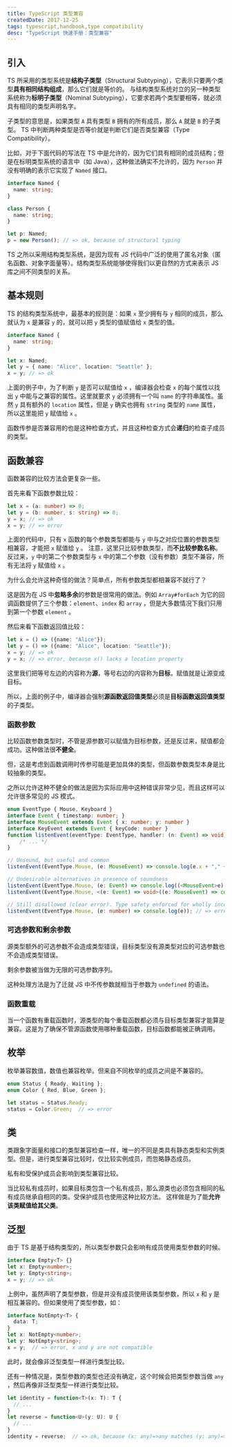 ```yaml
---
title: TypeScript 类型兼容
createdDate: 2017-12-25
tags: typescript,handbook,type compatibility
desc: "TypeScript 快速手册：类型兼容"
---
```


## 引入

TS 所采用的类型系统是**结构子类型**（Structural Subtyping），它表示只要两个类型**具有相同结构组成**，那么它们就是等价的。
与结构类型系统对立的另一种类型系统称为**标明子类型**（Nominal Subtyping），它要求若两个类型要相等，就必须具有相同的类型声明名字。

子类型的意思是，如果类型 `A` 具有类型 `B` 拥有的所有成员，那么 `A` 就是 `B` 的子类型。
TS 中判断两种类型是否等价就是判断它们是否类型兼容（Type Compatibility）。

比如，对于下面代码的写法在 TS 中是允许的，因为它们具有相同的成员结构；但是在标明类型系统的语言中（如 Java），这种做法确实不允许的，因为 `Person` 并没有明确的表示它实现了 `Named` 接口。

```ts
interface Named {
  name: string;
}

class Person {
  name: string;
}

let p: Named;
p = new Person(); // => ok, because of structural typing
```

TS 之所以采用结构类型系统，是因为现有 JS 代码中广泛的使用了匿名对象（匿名函数、对象字面量等）。结构类型系统能够使得我们以更自然的方式来表示 JS 库之间不同类型的关系。

## 基本规则

TS 的结构类型系统中，最基本的规则是：如果 `x` 至少拥有与 `y` 相同的成员，那么就认为 `x` 是兼容 `y` 的，就可以把 `y` 类型的值赋值给 `x` 类型的值。

```ts
interface Named {
  name: string;
}

let x: Named;
let y = { name: "Alice", location: "Seattle" };
x = y; // => ok
```

上面的例子中，为了判断 `y` 是否可以赋值给 `x` ，编译器会检查 `x` 的每个属性以找出 `y` 中能与之兼容的属性。这里就要求 `y` 必须拥有一个叫 `name` 的字符串属性。虽然 `y` 具有额外的 `location` 属性，但是 `y` 确实也拥有 `string` 类型的 `name` 属性，所以这里能把 `y` 赋值给 `x` 。

函数传参是否兼容用的也是这种检查方式，并且这种检查方式会**递归**的检查子成员的类型。

## 函数兼容

函数兼容的比较方法会更复杂一些。

首先来看下函数参数比较：

```ts
let x = (a: number) => 0;
let y = (b: number, s: string) => 0;
y = x; // => ok
x = y; // => error
```

上面的代码中，只有 `x` 函数的每个参数类型都能与 `y` 中与之对应位置的参数类型相兼容，才能把 `x` 赋值给 `y` 。
注意，这里只比较参数类型，而**不比较参数名称**。反过来，`y` 中的第二个参数类型与 `x` 中的第二个参数（没有参数）类型不兼容，所有无法将 `y` 赋值给 `x` 。

为什么会允许这种奇怪的做法？简单点，所有参数类型都相兼容不就行了？

这是因为在 JS 中**忽略多余**的参数是很常用的做法。例如 `Array#forEach` 为它的回调函数提供了三个参数：`element`、`index` 和 `array` ，但是大多数情况下我们只用到第一个参数 `element` 。

然后来看下函数返回值比较：

```ts
let x = () => ({name: "Alice"});
let y = () => ({name: "Alice", location: "Seattle"});
x = y; // => ok
y = x; // => error, because x() lacks a location property
```

这里我们把等号左边的内容称为**源**，等号右边的内容称为**目标**，赋值就是让源变成目标。

所以，上面的例子中，编译器会强制**源函数返回值类型**必须是**目标函数返回值类型**的子类型。

### 函数参数

比较函数参数类型时，不管是源参数可以赋值为目标参数，还是反过来，赋值都会成功。这种做法很**不健全**。

但，这是考虑到函数调用时传参可能是更加具体的类型，但函数参数类型本身是比较抽象的类型。

之所以允许这种不健全的做法是因为实际应用中这种错误非常少见，而且这样可以允许很多常见的 JS 模式。

```ts
enum EventType { Mouse, Keyboard }
interface Event { timestamp: number; }
interface MouseEvent extends Event { x: number; y: number }
interface KeyEvent extends Event { keyCode: number }
function listenEvent(eventType: EventType, handler: (n: Event) => void) {
    /* ... */
}

// Unsound, but useful and common
listenEvent(EventType.Mouse, (e: MouseEvent) => console.log(e.x + "," + e.y)); // => ok

// Undesirable alternatives in presence of soundness
listenEvent(EventType.Mouse, (e: Event) => console.log((<MouseEvent>e).x + "," + (<MouseEvent>e).y)); // => pk
listenEvent(EventType.Mouse, <(e: Event) => void>((e: MouseEvent) => console.log(e.x + "," + e.y))); // => ok

// Still disallowed (clear error). Type safety enforced for wholly incompatible types
listenEvent(EventType.Mouse, (e: number) => console.log(e)); // => error
```

### 可选参数和剩余参数

源类型额外的可选参数不会造成类型错误，目标类型没有源类型对应的可选参数也不会造成类型错误。

剩余参数被当做为无限的可选参数序列。

这种处理方法是为了迁就 JS 中不传参数就相当于参数为 `undefined` 的语法。

### 函数重载

当一个函数有重载函数时，源类型的每个重载函数都必须与目标类型兼容才能算是兼容。这是为了确保不管源函数使用哪种重载函数，目标函数都能被正确调用。

## 枚举

枚举兼容数值，数值也兼容枚举。但来自不同枚举的成员之间是不兼容的。

```ts
enum Status { Ready, Waiting };
enum Color { Red, Blue, Green };

let status = Status.Ready;
status = Color.Green;  // => error
```

## 类

类跟象字面量和接口的类型兼容检查一样，唯一的不同是类具有静态类型和实例类型。但是，进行类型兼容比较时，仅比较实例成员，而忽略静态成员。

私有和受保护成员会影响到类型兼容比较。

当比较私有成员时，如果目标类包含一个私有成员，那么源类也必须包含相同的私有成员继承自相同的类。受保护成员也使用这种比较方法。
这样做是为了能**允许该类赋值给其父类**。

## 泛型

由于 TS 是基于结构类型的，所以类型参数只会影响有成员使用类型参数的时候。

```ts
interface Empty<T> {}
let x: Empty<number>;
let y: Empty<string>;
x = y; // => ok
```

上例中，虽然声明了类型参数，但是并没有成员使用该类型参数，所以 `x` 和 `y` 是相互兼容的。但如果使用了类型参数，如：

```ts
interface NotEmpty<T> {
  data: T;
}
let x: NotEmpty<number>;
let y: NotEmpty<string>;
x = y;  // => error, x and y are not compatible
```

此时，就会像非泛型类型一样进行类型比较。

还有一种情况是，类型参数的类型也还没有确定，这个时候会把类型参数当做 `any` ，然后再像非泛型类型一样进行类型比较。

```ts
let identity = function<T>(x: T): T {
  // ...
}
let reverse = function<U>(y: U): U {
  // ...
}
identity = reverse;  // => ok, because (x: any)=>any matches (y: any)=>any
```